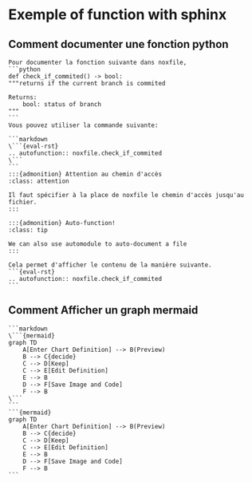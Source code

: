 # Exemple of function with sphinx

## Comment documenter une fonction python
    Pour documenter la fonction suivante dans noxfile,
    ```python
    def check_if_commited() -> bool:
    """returns if the current branch is commited

    Returns:
        bool: status of branch
    """
    ```
    Vous pouvez utiliser la commande suivante:

    ```markdown
    \```{eval-rst}
    .. autofunction:: noxfile.check_if_commited
    \```
    ```
    :::{admonition} Attention au chemin d'accès
    :class: attention

    Il faut spécifier à la place de noxfile le chemin d'accès jusqu'au fichier.
    :::
    
    :::{admonition} Auto-function!
    :class: tip

    We can also use automodule to auto-document a file
    :::

    Cela permet d'afficher le contenu de la manière suivante.
    ```{eval-rst}
    .. autofunction:: noxfile.check_if_commited
    ```






## Comment Afficher un graph mermaid

    ```markdown
    \```{mermaid}
    graph TD
        A[Enter Chart Definition] --> B(Preview)
        B --> C{decide}
        C --> D[Keep]
        C --> E[Edit Definition]
        E --> B
        D --> F[Save Image and Code]
        F --> B
    \```
    ```
    ```{mermaid}
    graph TD
        A[Enter Chart Definition] --> B(Preview)
        B --> C{decide}
        C --> D[Keep]
        C --> E[Edit Definition]
        E --> B
        D --> F[Save Image and Code]
        F --> B
    ```
